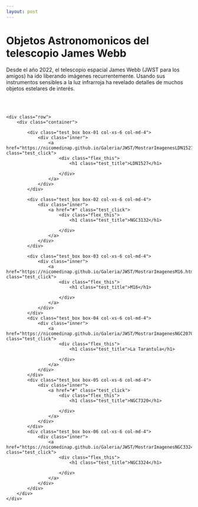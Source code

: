 ```yaml
---
layout: post
--- 
```


<html lang="es">
<head>
	<meta charset="utf-8">
	<meta name="description" content="Composiciones">
	<meta name="keywords" content="HTML5">
	<title>Galeria de fotos </title>

<!-- Local -->
<!-- <link rel="stylesheet" href="/Users/nicomedinap/Documents/GitHub/nicomedinap.github.io/public/css/galeria.css"> -->

<!-- Publico -->
<link rel="stylesheet" href="/public/css/JWST.css"> 

</head>


<h1 class="page_title">Objetos Astronomonicos del telescopio James Webb</h1>

<p> Desde el año 2022, el telescopio espacial James Webb (JWST para los amigos) ha ido liberando imágenes recurrentemente. Usando sus instrumentos sensibles a la luz infrarroja ha revelado detalles de muchos objetos estelares de interés.</p>

<br>
<br>

<body>
   
    <div class="row">
        <div class="container">

            <div class="test_box box-01 col-xs-6 col-md-4">
                <div class="inner">
                    <a href="https://nicomedinap.github.io/Galeria/JWST/MostrarImagenesLDN1527.html" class="test_click">
                        <div class="flex_this">
                            <h1 class="test_title">LDN1527</h1>
                            
                        </div>
                    </a>
                </div>
            </div>

            <div class="test_box box-02 col-xs-6 col-md-4">
                <div class="inner">
                    <a href="#" class="test_click">
                        <div class="flex_this">
                            <h1 class="test_title">NGC3132</h1>
                            
                        </div>
                    </a>
                </div>
            </div>

            <div class="test_box box-03 col-xs-6 col-md-4">
                <div class="inner">
                    <a href="https://nicomedinap.github.io/Galeria/JWST/MostrarImagenesM16.html" class="test_click">
                        <div class="flex_this">
                            <h1 class="test_title">M16</h1>
                            
                        </div>
                    </a>
                </div>
            </div>
            <div class="test_box box-04 col-xs-6 col-md-4">
                <div class="inner">
                    <a href="https://nicomedinap.github.io/Galeria/JWST/MostrarImagenesNGC2070.html" class="test_click">
                        <div class="flex_this">
                            <h1 class="test_title">La Tarantula</h1>
                            
                        </div>
                    </a>
                </div>
            </div>
            <div class="test_box box-05 col-xs-6 col-md-4">
                <div class="inner">
                    <a href="#" class="test_click">
                        <div class="flex_this">
                            <h1 class="test_title">NGC7320</h1>
                            
                        </div>
                    </a>
                </div>
            </div>
            <div class="test_box box-06 col-xs-6 col-md-4">
                <div class="inner">
                    <a href="https://nicomedinap.github.io/Galeria/JWST/MostrarImagenesNGC3324.html" class="test_click">
                        <div class="flex_this">
                            <h1 class="test_title">NGC3324</h1>
                            
                        </div>
                    </a>
                </div>
            </div>
        </div>
    </div>


</body>
</html>